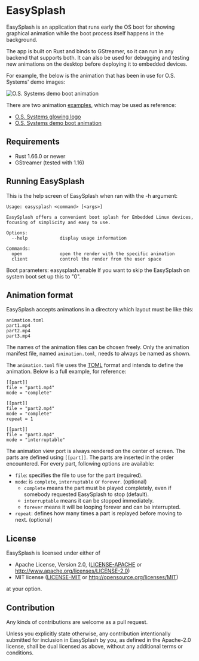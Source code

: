 EasySplash
==========

EasySplash is an application that runs early the OS boot for showing graphical animation while the
boot process itself happens in the background.

The app is built on Rust and binds to GStreamer, so it can run in any backend that supports both.
It can also be used for debugging and testing new animations on the desktop before deploying it to
embedded devices.

For example, the below is the animation that has been in use for O.S. Systems' demo images:

![O.S. Systems demo boot animation](https://github.com/OSSystems/easysplash/raw/master/doc/demo-animation.gif)

There are two animation [examples](https://github.com/OSSystems/EasySplash/tree/master/data), which may be used as reference:

* [O.S. Systems glowing logo](https://github.com/OSSystems/EasySplash/tree/master/data/glowing-logo/)
* [O.S. Systems demo boot animation](https://github.com/OSSystems/EasySplash/tree/master/data/ossystems-demo/)


Requirements
------------

* Rust 1.66.0 or newer
* GStreamer (tested with 1.16)


Running EasySplash
------------------

This is the help screen of EasySplash when ran with the -h argument:

    Usage: easysplash <command> [<args>]

    EasySplash offers a convenient boot splash for Embedded Linux devices,
    focusing of simplicity and easy to use.

    Options:
      --help            display usage information

    Commands:
      open              open the render with the specific animation
      client            control the render from the user space

Boot parameters:
    easysplash.enable If you want to skip the EasySplash on system boot set up
                      this to "0".

Animation format
----------------

EasySplash accepts animations in a directory which layout must be like this:

    animation.toml
    part1.mp4
    part2.mp4
    part3.mp4

The names of the animation files can be chosen freely. Only the animation manifest file, named
`animation.toml`, needs to always be named as shown.

The `animation.toml` file uses the [TOML](https://github.com/toml-lang/toml) format and intends to
define the animation. Below is a full example, for reference:

    [[part]]
    file = "part1.mp4"
    mode = "complete"

    [[part]]
    file = "part2.mp4"
    mode = "complete"
    repeat = 1

    [[part]]
    file = "part3.mp4"
    mode = "interruptable"

The animation view port is always rendered on the center of screen. The parts are defined using
`[[part]]`. The parts are inserted in the order encountered. For every part, following options are
available:

- `file`: specifies the file to use for the part (required).
- `mode`: is `complete`, `interruptable` or `forever`. (optional)
    - `complete` means the part must be played completely, even if somebody requested EasySplash to
      stop (default).
    - `interruptable` means it can be stopped immediately.
    - `forever` means it will be looping forever and can be interrupted.
- `repeat`: defines how many times a part is replayed before moving to next. (optional)


License
-------

EasySplash is licensed under either of

 * Apache License, Version 2.0, ([LICENSE-APACHE](LICENSE-APACHE) or
   http://www.apache.org/licenses/LICENSE-2.0)
 * MIT license ([LICENSE-MIT](LICENSE-MIT) or
   http://opensource.org/licenses/MIT)

at your option.


<a name="contribution"/>

Contribution
------------

Any kinds of contributions are welcome as a pull request.

Unless you explicitly state otherwise, any contribution intentionally submitted
for inclusion in EasySplash by you, as defined in the Apache-2.0 license, shall
be dual licensed as above, without any additional terms or conditions.
